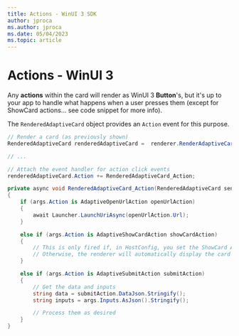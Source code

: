 ```yaml
---
title: Actions - WinUI 3 SDK
author: jproca
ms.author: jproca
ms.date: 05/04/2023
ms.topic: article
---
```


# Actions - WinUI 3

Any **actions** within the card will render as WinUI 3 **Button**'s, but it's up to your app to handle what happens when a user presses them (except for ShowCard actions... see code snippet for more info).

The `RenderedAdaptiveCard` object provides an `Action` event for this purpose.

```csharp
// Render a card (as previously shown)
RenderedAdaptiveCard renderedAdaptiveCard =  renderer.RenderAdaptiveCard(card);

// ...

// Attach the event handler for action click events
renderedAdaptiveCard.Action += RenderedAdaptiveCard_Action;

private async void RenderedAdaptiveCard_Action(RenderedAdaptiveCard sender, AdaptiveActionEventArgs args)
{
    if (args.Action is AdaptiveOpenUrlAction openUrlAction)
    {
        await Launcher.LaunchUriAsync(openUrlAction.Url);
    }

    else if (args.Action is AdaptiveShowCardAction showCardAction)
    {
        // This is only fired if, in HostConfig, you set the ShowCard ActionMode to Popup.
        // Otherwise, the renderer will automatically display the card inline without firing this event.
    }

    else if (args.Action is AdaptiveSubmitAction submitAction)
    {
        // Get the data and inputs
        string data = submitAction.DataJson.Stringify();
        string inputs = args.Inputs.AsJson().Stringify();

        // Process them as desired
    }
}
```
